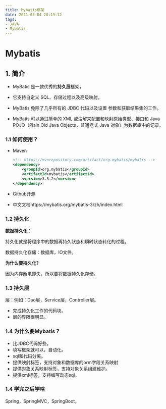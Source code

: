 ```yaml
---
title: Mybatis框架
date: 2021-05-04 20:19:12
tags: 
- JAVA
- Mybatis
---
```


# Mybatis

## 1. 简介

- MyBatis 是一款优秀的**持久层**框架，

- 它支持自定义 SQL、存储过程以及高级映射。
- MyBatis 免除了几乎所有的 JDBC 代码以及设置 参数和获取结果集的工作。
- MyBatis 可以通过简单的 XML 或注解来配置和映射原始类型、接口和 Java POJO（Plain Old Java Objects，普通老式 Java 对象）为数据库中的记录。

### 1.1 **如何使用？**

- Maven

  ```xml
  <!-- https://mvnrepository.com/artifact/org.mybatis/mybatis -->
  <dependency>
      <groupId>org.mybatis</groupId>
      <artifactId>mybatis</artifactId>
      <version>3.5.2</version>
  </dependency>
  ```

  

- Github开源

- 中文文档https://mybatis.org/mybatis-3/zh/index.html

### 1.2 持久化

**数据持久化**：

持久化就是将程序中的数据再持久状态和瞬时状态转化的过程。

数据持久化存储：数据库，IO文件。

**为什么要持久化?**

因为内存断电即失，所以要将数据持久化存储。

### 1.3 持久层

层：例如：Dao层，Service层，Controller层。

- 完成持久化工作的代码块。
- 层的界限很明显。

### 1.4 为什么要Mybatis？

- 比JDBC代码好些。
- 填写框架就可以，自动化。
- sql和代码分离。
- 提供映射标签，支持对象和数据库的orm字段关系映射
- 提供对象关系映射标签，支持对象关系组建维护。
- 提供xml标签，支持编写动态sql。

### 1.4 学完之后学啥

Spring，SpringMVC，SpringBoot。



 